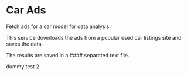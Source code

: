 # Car Ads
Fetch ads for a car model for data analysis.

This service downloads the ads from a popular used car listings site and saves the data.

The results are saved in a #### separated text file.

dummy test 2
